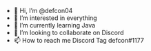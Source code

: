 - 👋 Hi, I’m @defcon04
- 👀 I’m interested in everything
- 🌱 I’m currently learning Java
- 💞️ I’m looking to collaborate on Discord
- 📫 How to reach me Discord Tag defcon#1177

